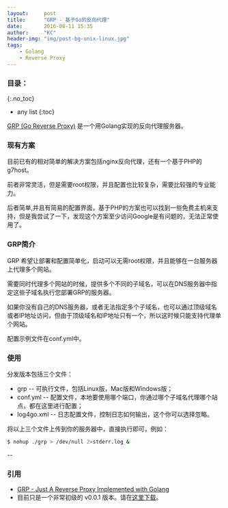 ```yaml
---
layout:     post
title:      "GRP - 基于Go的反向代理"
date:       2016-08-11 15:35
author:     "KC"
header-img: "img/post-bg-unix-linux.jpg"
tags:
    - Golang
    - Reverse Proxy
---
```


### 目录：
{:.no_toc}
* any list
{:toc}


[GRP (Go Reverse Proxy)](https://github.com/kimiazhu/grp) 是一个用Golang实现的反向代理服务器。

### 现有方案

目前已有的相对简单的解决方案包括nginx反向代理，还有一个基于PHP的g7host。

前者非常灵活，但是需要root权限，并且配置也比较复杂，需要比较强的专业能力。

后者简单,并且有简易的配置界面，基于PHP的方案也可以找到一些免费主机来支持，但是我尝试了一下，发现这个方案至少访问Google是有问题的，无法正常使用了。

### GRP简介

GRP 希望让部署和配置简单化，启动可以无需root权限，并且能够在一台服务器上代理多个网站。

需要同时代理多个网站的时候，提供多个不同的子域名，可以在DNS服务器中指定这些子域名执行您部署GRP的服务器。

如果你没有自己的DNS服务器，或者无法指定多个子域名，也可以通过顶级域名或者IP地址访问，但由于顶级域名和IP地址只有一个，所以这时候只能支持代理单个网站。

配置示例文件在conf.yml中。

### 使用

分发版本包括三个文件：

* grp -- 可执行文件，包括Linux版，Mac版和Windows版；
* conf.yml -- 配置文件，本地要使用哪个端口，你通过哪个子域名代理哪个站点，都在这里进行配置；
* log4go.xml -- 日志配置文件，控制日志如何输出，这个你可以选择忽略。

将以上三个文件上传到你的服务器中，直接执行即可，例如：

```bash
$ nohup ./grp > /dev/null 2>stderr.log &
```

--

### 引用

- [GRP - Just A Reverse Proxy Implemented with Golang](https://github.com/kimiazhu/grp)
- 目前只是一个非常初级的 v0.0.1 版本。请在[这里下载](https://github.com/kimiazhu/grp/releases)。
